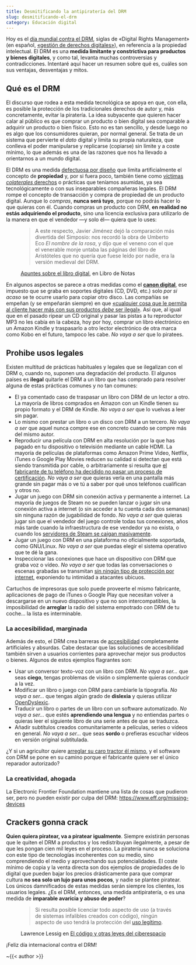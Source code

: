 ```yaml
---
title: Desmitificando la antipiratería del DRM
slug: desmitificando-el-drm
category: Educación digital
---
```


Hoy es el [día mundial contra el DRM][fsf-dbd-idad], siglas de «Digital Rights Management» (en español, [«gestión de derechos digitales»][wes-drm]), en referencia a la propiedad intelectual. El DRM es una **medida limitante y constrictiva para productos y bienes digitales**, y como tal, levanta muchas controversias y contradicciones. Intentaré aquí hacer un resumen sobre qué es, cuáles son sus ventajas, desventajas y mitos.


## Qué es el DRM

El discurso que rodea a esta medida tecnológica se apoya en que, con ella, es posible la protección de los tradicionales derechos de autor y, más concretamente, evitar la piratería. La idea subyacente que quieren hacer calar al público es que comprar un producto o bien digital sea comparable a adquirir un producto o bien físico. Esto no es tan sencillo, y desde luego no es algo que los consumidores quieran, por normal general. Se trata de un sistema que pervierte el _dato_ digital y limita su propia naturaleza, que conlleva el poder manipularse y replicarse (copiarse) sin límite y a coste mínimo, lo que además es una de las razones que nos ha llevado a orientarnos a un mundo digital.

El DRM es una medida [defectuosa por diseño][fsf-dbd] que limita artificialmente el concepto de **propiedad** y, por si fuera poco, también tiene como [víctimas _colaterales_ derechos][wes-drm-cons] o prácticas que teníamos asumidas, ya sea tecnológicamente o con sus inseparables compañeras legales. El DRM rompe el concepto de transacción y compra de propiedad de un producto digital. Aunque lo _compras_, **nunca será tuyo**, porque no podrás hacer lo que quieras con él. Cuando compras un producto con DRM, **en realidad no estás adquiriendo el producto**, sino una licencia exclusiva para utilizarlo de la manera en que el vendedor &mdash;y solo él&mdash; quiera que lo uses:


<figure>

> A este respecto, Javier Jiménez dejó la comparación más divertida del Simposio: nos recordó la obra de Umberto Eco _El nombre de la rosa_, y dijo que el veneno con el que el venerable monje untaba las páginas del libro de Aristóteles que no quería que fuese leído por nadie, era la versión medieval del DRM.

<figcaption>

[Apuntes sobre el libro digital](http://librodenotas.com/textosdelcuervo/17200/apuntes-sobre-el-libro-digital), en Libro de Notas

</figcaption>

</figure>


En algunos aspectos se parece a otras medidas como el [**canon digital**][wes-canon-digital], ese impuesto que se graba en soportes digitales (CD, DVD, etc.) solo _por si acaso_ se te ocurre usarlo para copiar otro disco. Las compañías se empeñan (y se empeñarán siempre) en que [«cualquier cosa que le permita al cliente hacer más con sus productos _debe_ ser ilegal»][eff-save-itunes]. Así que, al igual que en el pasado ripear un CD original y pasar las pistas a tu reproductor MP3 no les cabía en la cabeza, hoy por hoy, comprar un libro electrónico en un Amazon Kindle y traspasarlo a otro lector electrónico de otra marca como Kobo en el futuro, tampoco les cabe. _No vaya a ser_ que lo piratees.


## Prohibe usos legales

Existen multitud de prácticas habituales y legales que se ilegalizan con el DRM o, cuando no, suponen una degradación del producto. El algunos países es **ilegal** quitarle el DRM a un libro que has comprado para resolver alguna de estas prácticas comunes y no tan comunes:

- El ya comentado caso de traspasar un libro con DRM de un lector a otro. La mayoría de libros comprados en Amazon con un Kindle tienen su propio formato y el DRM de Kindle. _No vaya a ser_ que lo vuelvas a leer sin pagar.
- Lo mismo con prestar un libro o un disco con DRM a un tercero. _No vaya a ser_ que aquel nunca compre ese en concreto cuando se compre más del mismo autor.
- Reproducir una película con DRM en alta resolución por la que has pagado en tu dispositivo o televisión mediante un cable HDMI. La mayoría de películas de plataformas como Amazon Prime Video, Netflix, iTunes o Google Play Movies reducen su calidad si detectan que está siendo transmitida por cable, o arbitrariamente si resulta que [el fabricante de tu teléfono ha decidido no pasar un proceso de certificación][xda-widevine]. _No vaya a ser_ que quieras verla en una pantalla más grande sin pagar más o ve tú a saber por qué unos teléfonos cualifican y otros no.
- Jugar un juego con DRM sin conexión activa y permanente a internet. La mayoría de juegos de Steam no se pueden lanzar o jugar sin una conexión activa a internet (o sin acceder a tu cuenta cada dos semanas) sin ninguna razón de jugabilidad de fondo. _No vaya a ser_ que quieras jugar sin que el vendedor del juego controle todas tus conexiones, años más tarde cuando la infraestructura de ese vendedor ya no exista, o cuando los [servidores de Steam se caigan masivamente][bsm-steam-drm].
- Jugar un juego con DRM en una plataforma no oficialmente soportada, como GNU/Linux. _No vaya a ser_ que puedas elegir el sistema operativo que te dé la gana.
- Inspeccionar las conexiones que hace un dispositivo con DRM que graba voz o vídeo. _No vaya a ser_ que todas las conversaciones o escenas grabadas se transmitan [sin ningún tipo de protección por internet][gizmodo-cámaras-vulnerables], exponiendo tu intimidad a atacantes ubicuos.

Cartuchos de impresoras que solo puede proveerte el mismo fabricante, aplicaciones de pago de iTunes o Google Play que necesitan volver a descargarse en un nuevo dispositivo y que no son intercompatibles, la imposibilidad de **arreglar** la radio del sistema empotrado con DRM de tu coche&hellip; la lista es interminable.


### La accesibilidad, marginada

Además de esto, el DRM crea barreras de [accesibilidad][wes-accesibilidad] completamente artificiales y absurdas. Cabe destacar que las soluciones de accesibilidad también sirven a usuarios corrientes para aprovechar mejor sus productos o bienes. Algunos de estos ejemplos flagrantes son:

- Usar un conversor texto-voz con un libro con DRM. _No vaya a ser&hellip;_ que seas **ciego**, tengas problemas de visión o simplemente quieras conducir a la vez.
- Modificar un libro o juego con DRM para cambiarle la tipografía. _No vaya a ser&hellip;_ que tengas algún grado de **dislexia** y quieras utilizar [OpenDyslexic][opendyslexic].
- Traducir un libro o partes de un libro con un software automatizado. _No vaya a ser&hellip;_ que estés **aprendiendo una lengua** y no entiendas partes o quieras leer el siguiente libro de una serie antes de que se traduzca.
- Añadir subtítulos creados comunitariamente a películas, series o vídeos en general. _No vaya a ser&hellip;_ que seas **sordo** o prefieras escuchar vídeos en versión original subtitulada.

¿Y si un agricultor quiere [arreglar su caro tractor él mismo][wired-john-deere-drm], y el software con DRM se pone en su camino porque el fabricante quiere ser el único reparador autorizado?


### La creatividad, ahogada

La Electronic Frontier Foundation mantiene una lista de cosas que pudieron ser, pero no pueden existir por culpa del DRM: https://www.eff.org/missing-devices


## Crackers gonna crack

**Quien quiera piratear, va a piratear igualmente**. Siempre existirán personas que le quiten el DRM a productos y los redistribuyan ilegalmente, a pesar de que les pongan cien mil leyes en el proceso. La piratería nunca se soluciona con este tipo de tecnologías incoherentes con su medio, sino comprendiendo el medio y aprovechando sus potencialidades. El coste mínimo de copia y la venta directa son dos ejemplos de propiedades de lo digital que pueden bajar los precios drásticamente para que comprar cultura **no sea solo un lujo para unos pocos**, y nadie se plantee piratear. Los únicos damnificados de estas medidas serán siempre los clientes, los usuarios legales. ¿Es el DRM, entonces, una medida antipiratería, o es una medida de **imparable avaricia y abuso de poder**?

<figure>

> Si resulta posible licenciar todo aspecto de uso (a través de sistemas infalibles creados con código), ningún aspecto de uso tendrá la protección del [uso legítimo](https://es.wikipedia.org/wiki/Fair_use).

<figcaption>
  
Lawrence Lessig en [El código y otras leyes del ciberespacio](https://es.wikipedia.org/wiki/El_c%C3%B3digo_y_otras_leyes_del_ciberespacio)

</figcaption>

</figure>

¡Feliz día internacional contra el DRM!

~{{< author >}}



[wes-drm]: https://es.wikipedia.org/wiki/Gesti%C3%B3n_de_derechos_digitales
[wes-drm-cons]: https://es.wikipedia.org/wiki/Gesti%C3%B3n_de_derechos_digitales#%C2%BFQu%C3%A9_derechos_se_ven_afectados
[wes-canon-digital]: https://es.wikipedia.org/wiki/Canon_digital
[wes-accesibilidad]: https://es.wikipedia.org/wiki/Accesibilidad

[eff-save-itunes]: https://www.eff.org/deeplinks/2016/04/save-itunes
[fsf-dbd]: https://www.defectivebydesign.org/
[fsf-dbd-idad]: https://www.defectivebydesign.org/dayagainstdrm

[opendyslexic]: https://www.opendyslexic.org/

[xda-widevine]: https://www.xda-developers.com/android-netflix-hd-amazon-prime-video-hd-drm/
[gizmodo-cámaras-vulnerables]: https://es.gizmodo.com/esta-web-piratea-la-senal-de-73-000-camaras-sin-la-cont-1655747398
[wired-john-deere-drm]: https://www.wired.com/2015/04/dmca-ownership-john-deere/
[bsm-steam-drm]: https://blackshellmedia.com/2017/06/28/steam-employs-drm-means-game/
